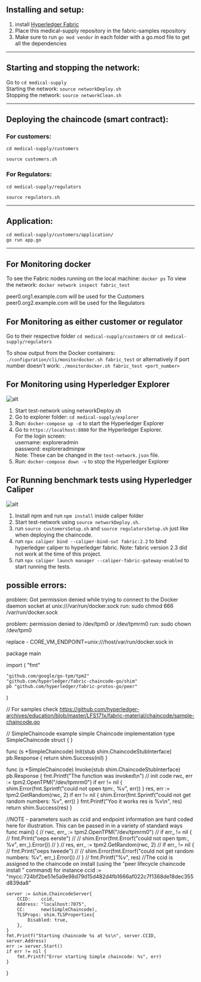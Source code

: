 ## Installing and setup:
1. install [Hyperledger Fabric](https://hyperledger-fabric.readthedocs.io/en/latest/getting_started.html)  
2. Place this medical-supply repository in the fabric-samples repository  
3. Make sure to run ```go mod vendor``` in each folder with a go.mod file to get all the dependencies

_________________________
## Starting and stopping the network:
Go to ```cd medical-supply```  
Starting the network: ```source networkDeploy.sh```  
Stopping the network: ```source networkClean.sh```  

_________________________
## Deploying the chaincode (smart contract):

### For customers:
```
cd medical-supply/customers

source customers.sh
```

### For Regulators:
```
cd medical-supply/regulators

source regulators.sh
```

__________________________
## Application:
```
cd medical-supply/customers/application/
go run app.go
```

__________________________
## For Monitoring docker

To see the Fabric nodes running on the local machine: ```docker ps```
To view the network: ```docker network inspect fabric_test```

peer0.org1.example.com will be used for the Customers  
peer0.org2.example.com will be used for the Regulators


## For Monitoring as either customer or regulator
Go to their respective folder
``` cd medical-supply/customers ``` or ``` cd medical-supply/regulators ```

To show output from the Docker containers:
```./configuration/cli/monitordocker.sh fabric_test``` or alternatively if port number doesn't work: ```./monitordocker.sh fabric_test <port_number>```

## For Monitoring using Hyperledger Explorer

![alt](images/explorer.png?raw=true "Hyperledger Explorer")
1. Start test-network using networkDeploy.sh
2. Go to explorer folder: ```cd medical-supply/explorer```
3. Run: ```docker-compose up -d``` to start the Hyperledger Explorer 
4. Go to ```https://localhost:8080``` for the Hyperledger Explorer.   
For the login screen:    
username: exploreradmin   
password: exploreradminpw  
Note: These can be changed in the ```test-network.json``` file.
5. Run: ```docker-compose down -v``` to stop the Hyperledger Explorer

## For Running benchmark tests using Hyperledger Caliper
![alt](images/caliper.png?raw=true "Hyperledger Caliper")
1. Install npm and run ```npm install``` inside caliper folder
2. Start test-network using ```source networkDeploy.sh```.
3. run ```source customersSetup.sh``` and ```source regulatorsSetup.sh``` just like when deploying the chaincode.
4. run ```npx caliper bind --caliper-bind-sut fabric:2.2``` to bind hyperledger caliper to hyperledger fabric. Note: fabric version 2.3 did not work at the time of this project.
5. run ```npx caliper launch manager --caliper-fabric-gateway-enabled``` to start running the tests.


## possible errors:
problem: Got permission denied while trying to connect to the Docker daemon socket at unix:///var/run/docker.sock
run: sudo chmod 666 /var/run/docker.sock

problem: permission denied to /dev/tpm0 or /dev/tpmrm0
run: sudo chown <username> /dev/tpm0

replace - CORE_VM_ENDPOINT=unix:///host/var/run/docker.sock in 
  
package main

import (
	"fmt"

	"github.com/google/go-tpm/tpm2"
	"github.com/hyperledger/fabric-chaincode-go/shim"
	pb "github.com/hyperledger/fabric-protos-go/peer"
)

// For samples check https://github.com/hyperledger-archives/education/blob/master/LFS171x/fabric-material/chaincode/sample-chaincode.go

// SimpleChaincode example simple Chaincode implementation
type SimpleChaincode struct {
}

func (s *SimpleChaincode) Init(stub shim.ChaincodeStubInterface) pb.Response {
	return shim.Success(nil)
}

func (s *SimpleChaincode) Invoke(stub shim.ChaincodeStubInterface) pb.Response {
	fmt.Printf("The function was invoked\n")
	// init code
	rwc, err := tpm2.OpenTPM("/dev/tpmrm0")
	if err != nil {
		shim.Error(fmt.Sprintf("could not open tpm:, %v", err))
	}
	res, err := tpm2.GetRandom(rwc, 2)
	if err != nil {
		shim.Error(fmt.Sprintf("could not get random numbers: %v", err))
	}
	fmt.Printf("Yoo it works res is %v\n", res)
	return shim.Success(res)
}

//NOTE - parameters such as ccid and endpoint information are hard coded here for illustration. This can be passed in in a variety of standard ways
func main() {
	// rwc, err_ := tpm2.OpenTPM("/dev/tpmrm0")
	// if err_ != nil {
	// 	fmt.Print("oeps eerste")
	// 	// shim.Error(fmt.Errorf("could not open tpm:, %v", err_).Error())
	// }
	// res, err_ := tpm2.GetRandom(rwc, 2)
	// if err_ != nil {
	// 	fmt.Print("oeps tweede")
	// 	// shim.Error(fmt.Errorf("could not get random numbers: %v", err_).Error())
	// }
	// fmt.Printf("%v", res)
	//The ccid is assigned to the chaincode on install (using the “peer lifecycle chaincode install <package>” command) for instance
	ccid := "mycc:724bf2be51e5a9e98d79d15d482d4fb1666af022c7f1368de18dec355d839da8"

	server := &shim.ChaincodeServer{
		CCID:    ccid,
		Address: "localhost:7075",
		CC:      new(SimpleChaincode),
		TLSProps: shim.TLSProperties{
			Disabled: true,
		},
	}
	fmt.Printf("Starting chaincode %s at %s\n", server.CCID, server.Address)
	err := server.Start()
	if err != nil {
		fmt.Printf("Error starting Simple chaincode: %s", err)
	}
}
